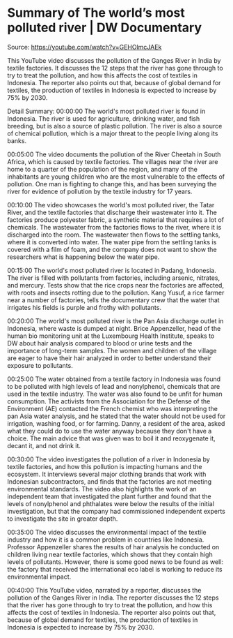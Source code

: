 # Summary of The world’s most polluted river |  DW Documentary

Source: https://youtube.com/watch?v=GEHOlmcJAEk

This YouTube video discusses the pollution of the Ganges River in India by textile factories. It discusses the 12 steps that the river has gone through to try to treat the pollution, and how this affects the cost of textiles in Indonesia. The reporter also points out that, because of global demand for textiles, the production of textiles in Indonesia is expected to increase by 75% by 2030.

Detail Summary: 
00:00:00
The world's most polluted river is found in Indonesia. The river is used for agriculture, drinking water, and fish breeding, but is also a source of plastic pollution. The river is also a source of chemical pollution, which is a major threat to the people living along its banks.

00:05:00
The video documents the pollution of the River Cheetah in South Africa, which is caused by textile factories. The villages near the river are home to a quarter of the population of the region, and many of the inhabitants are young children who are the most vulnerable to the effects of pollution. One man is fighting to change this, and has been surveying the river for evidence of pollution by the textile industry for 17 years.

00:10:00
The video showcases the world's most polluted river, the Tatar River, and the textile factories that discharge their wastewater into it. The factories produce polyester fabric, a synthetic material that requires a lot of chemicals. The wastewater from the factories flows to the river, where it is discharged into the room. The wastewater then flows to the settling tanks, where it is converted into water. The water pipe from the settling tanks is covered with a film of foam, and the company does not want to show the researchers what is happening below the water pipe.

00:15:00
The world's most polluted river is located in Padang, Indonesia. The river is filled with pollutants from factories, including arsenic, nitrates, and mercury. Tests show that the rice crops near the factories are affected, with roots and insects rotting due to the pollution. Kang Yusuf, a rice farmer near a number of factories, tells the documentary crew that the water that irrigates his fields is purple and frothy with pollutants.

00:20:00
The world's most polluted river is the Pan Asia discharge outlet in Indonesia, where waste is dumped at night. Brice Appenzeller, head of the human bio monitoring unit at the Luxembourg Health Institute, speaks to DW about hair analysis compared to blood or urine tests and the importance of long-term samples. The women and children of the village are eager to have their hair analyzed in order to better understand their exposure to pollutants.

00:25:00
The water obtained from a textile factory in Indonesia was found to be polluted with high levels of lead and nonylphenol, chemicals that are used in the textile industry. The water was also found to be unfit for human consumption. The activists from the Association for the Defense of the Environment (AE) contacted the French chemist who was interpreting the pan Asia water analysis, and he stated that the water should not be used for irrigation, washing food, or for farming. Danny, a resident of the area, asked what they could do to use the water anyway because they don't have a choice. The main advice that was given was to boil it and reoxygenate it, decant it, and not drink it.

00:30:00
The video investigates the pollution of a river in Indonesia by textile factories, and how this pollution is impacting humans and the ecosystem. It interviews several major clothing brands that work with Indonesian subcontractors, and finds that the factories are not meeting environmental standards. The video also highlights the work of an independent team that investigated the plant further and found that the levels of nonylphenol and phthalates were below the results of the initial investigation, but that the company had commissioned independent experts to investigate the site in greater depth.

00:35:00
The video discusses the environmental impact of the textile industry and how it is a common problem in countries like Indonesia. Professor Appenzeller shares the results of hair analysis he conducted on children living near textile factories, which shows that they contain high levels of pollutants. However, there is some good news to be found as well: the factory that received the international eco label is working to reduce its environmental impact.

00:40:00
This YouTube video, narrated by a reporter, discusses the pollution of the Ganges River in India. The reporter discusses the 12 steps that the river has gone through to try to treat the pollution, and how this affects the cost of textiles in Indonesia. The reporter also points out that, because of global demand for textiles, the production of textiles in Indonesia is expected to increase by 75% by 2030.

